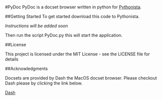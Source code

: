 #PyDoc
PyDoc is a docset browser written in python for [Pythonista](http://omz-software.com/pythonista/). 

##Getting Started
To get started download this code to Pythonista. 

*Instructions will be added soon*

Then run the script PyDoc.py this will start the application.

##License

This project is licensed under the MIT License - see the LICENSE file for details

##Acknowledgments

Docsets are provided by Dash the MacOS docset browser. Please checkout Dash please by clicking the link below.

[Dash](https://kapeli.com/dash)
